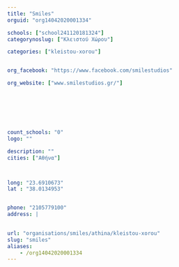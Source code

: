 ```yaml
---
title: "Smiles"
orguid: "org14042020001334"

schools: ["school241120181324"]
categorynoslug: ["Κλειστού Χώρου"]

categories: ["kleistou-xorou"]


org_facebook: "https://www.facebook.com/smilestudios"

org_website: ["www.smilestudios.gr/"]







count_schools: "0"
logo: ""

description: ""
cities: ["Αθήνα"]



long: "23.6910673"
lat : "38.0134953"


phone: "2105779100"
address: |
    

url: "organisations/smiles/athina/kleistou-xorou"
slug: "smiles"
aliases:
    - /org14042020001334
---
```



